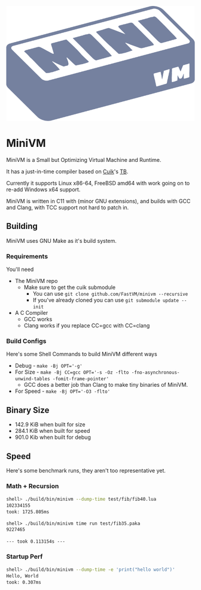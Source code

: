 ![The MiniVM Logo, a blueish grey brick (Or maybe can of tuna if you are a cat)](res/MiniVM.svg)

# MiniVM

MiniVM is a Small but Optimizing Virtual Machine and Runtime.

It has a just-in-time compiler based on [Cuik](https://github.com/realnegate/cuik)'s [TB](https://github.com/RealNeGate/Cuik/tree/master/tb).

Currently it supports Linux x86-64, FreeBSD amd64 with work going on to re-add Windows x64 support.

MiniVM is written in C11 with (minor GNU extensions), and builds with GCC and Clang, with TCC support not hard to patch in.

## Building

MiniVM uses GNU Make as it's build system.

### Requirements

You'll need
* The MiniVM repo
    * Make sure to get the cuik submodule
        * You can use `git clone github.com/FastVM/minivm --recursive`
        * If you've already cloned you can use `git submodule update --init`
* A C Compiler
    * GCC works
    * Clang works if you replace CC=gcc with CC=clang

### Build Configs

Here's some Shell Commands to build MiniVM different ways

* Debug - `make -Bj OPT='-g'`
* For Size - `make -Bj CC=gcc OPT='-s -Oz -flto -fno-asynchronous-unwind-tables -fomit-frame-pointer'`
    * GCC does a better job than Clang to make tiny binaries of MiniVM.
* For Speed - `make -Bj OPT='-O3 -flto'`

## Binary Size

* 142.9 KiB when built for size
* 284.1 KiB when built for speed
* 901.0 Kib when built for debug

## Speed

Here's some benchmark runs, they aren't too representative yet.

### Math + Recursion

```sh
shell> ./build/bin/minivm --dump-time test/fib/fib40.lua
102334155
took: 1725.805ms
```

```
shell> ./build/bin/minivm time run test/fib35.paka
9227465

--- took 0.113154s ---
```

### Startup Perf

```sh
shell> ./build/bin/minivm --dump-time -e 'print("hello world")'
Hello, World
took: 0.307ms
```
